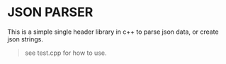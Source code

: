 # JSON PARSER

This is a simple single header library in c++ to parse json data, or create json strings.

> see test.cpp for how to use.
